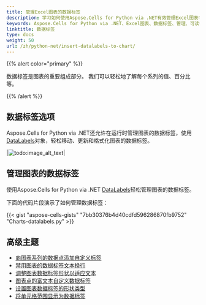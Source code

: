 ```yaml
---
title: 管理Excel图表的数据标签
description: 学习如何使用Aspose.Cells for Python via .NET有效管理Excel图表中的数据标签。我们的全面指南涵盖了添加、移除和修改标签的各种操作，以提高图表的可读性和易用性。
keywords: Aspose.Cells for Python via .NET、Excel图表、数据标签、管理、可读性、易用性、添加、移除、修改。
linktitle: 数据标签
type: docs
weight: 50
url: /zh/python-net/insert-datalabels-to-chart/
---
```


{{% alert color="primary" %}}

数据标签是图表的重要组成部分。
我们可以轻松地了解每个系列的值、百分比等。

{{% /alert %}}

## **数据标签选项**
Aspose.Cells for Python via .NET还允许在运行时管理图表的数据标签，使用[DataLabels](https://reference.aspose.com/cells/python-net/aspose.cells.charts/datalabels/)对象，轻松移动、更新和格式化图表的数据标签。

|![todo:image_alt_text](chart_datalabels.png)|

## **管理图表的数据标签**
使用Aspose.Cells for Python via .NET [DataLabels](https://reference.aspose.com/cells/python-net/aspose.cells.charts/datalabels/)轻松管理图表的数据标签。

下面的代码片段演示了如何管理数据标签：


{{< gist "aspose-cells-gists" "7bb30376b4d40cdfd596286870fb9752" "Charts-datalabels.py" >}}

## **高级主题**
- [向图表系列的数据点添加自定义标签](/cells/zh/python-net/adding-custom-labels-to-data-points-in-the-series-of-the-chart/)
- [禁用图表的数据标签文本换行](/cells/zh/python-net/disable-text-wrapping-for-data-labels-of-the-chart/)
- [调整图表数据标签形状以适应文本](/cells/zh/python-net/resize-chart-s-data-label-shape-to-fit-text/)
- [图表点的富文本自定义数据标签](/cells/zh/python-net/rich-text-custom-data-label-of-chart-point/)
- [设置图表数据标签的形状类型](/cells/zh/python-net/set-the-shape-type-of-data-labels-of-chart/)
- [将单元格范围显示为数据标签](/cells/zh/python-net/showing-cell-range-as-the-data-labels/)
